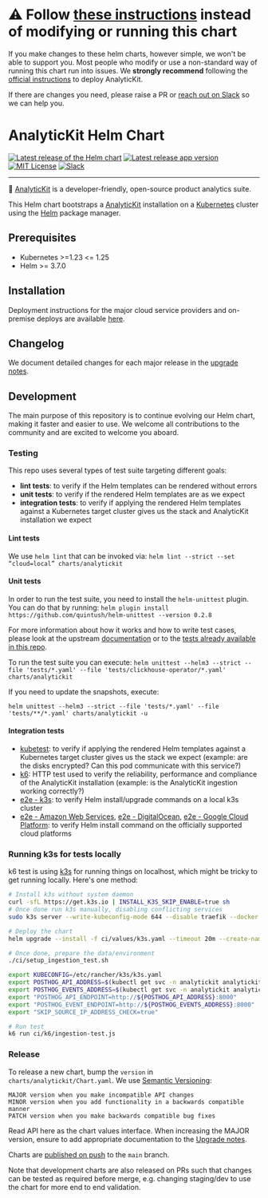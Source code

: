 # ⚠️ Follow [these instructions](https://analytickit.com/docs/self-host) instead of modifying or running this chart

If you make changes to these helm charts, however simple, we won't be able to support you. Most people who modify or use a non-standard way of running this chart run into issues. We **strongly recommend** following the [official instructions](https://analytickit.com/docs/self-host) to deploy AnalyticKit.

If there are changes you need, please raise a PR or [reach out on Slack](https://analytickit.com/slack) so we can help you.

# AnalyticKit Helm Chart

[![Latest release of the Helm chart](https://img.shields.io/badge/dynamic/yaml.svg?label=Helm%20chart%20version&url=https://kitadmin01.github.io/kit-infra//index.yaml&query=$.entries.analytickit[:1].version&logo=helm)](https://github.com/kitadmin01/kit-infra)
[![Latest release app version](https://img.shields.io/badge/dynamic/yaml.svg?label=App%20version&url=https://kitadmin01.github.io/kit-infra//index.yaml&query=$.entries.analytickit[:1].appVersion)](https://github.com/AnalyticKit/analytickit)
[![MIT License](https://img.shields.io/badge/License-MIT-red.svg?style=flat-square)](https://opensource.org/licenses/MIT)
[![Slack](https://img.shields.io/badge/AnalyticKit_chat-slack-blue?logo=slack)](https://analytickit.com/slack)

-----

🦔 [AnalyticKit](https://analytickit.com/) is a developer-friendly, open-source product analytics suite.

This Helm chart bootstraps a [AnalyticKit](https://analytickit.com/) installation on a [Kubernetes](http://kubernetes.io) cluster using the [Helm](https://helm.sh) package manager.



## Prerequisites
- Kubernetes >=1.23 <= 1.25
- Helm >= 3.7.0

## Installation
Deployment instructions for the major cloud service providers and on-premise deploys are available [here](https://analytickit.com/docs/self-host).

## Changelog
We document detailed changes for each major release in the [upgrade notes](https://analytickit.com/docs/self-host/deploy/upgrade-notes).

## Development
The main purpose of this repository is to continue evolving our Helm chart, making it faster and easier to use. We welcome all contributions to the community and are excited to welcome you aboard.

### Testing
This repo uses several types of test suite targeting different goals:

- **lint tests**: to verify if the Helm templates can be rendered without errors
- **unit tests**: to verify if the rendered Helm templates are as we expect
- **integration tests**: to verify if applying the rendered Helm templates against a Kubernetes target cluster gives us the stack and AnalyticKit installation we expect

#### Lint tests
We use `helm lint` that can be invoked via: `helm lint --strict --set “cloud=local” charts/analytickit`

#### Unit tests
In order to run the test suite, you need to install the `helm-unittest` plugin. You can do that by running: `helm plugin install https://github.com/quintush/helm-unittest --version 0.2.8`

For more information about how it works and how to write test cases, please look at the upstream [documentation](https://github.com/quintush/helm-unittest/blob/master/README.md) or to the [tests already available in this repo](https://github.com/kitadmin01/kit-infra/tree/main/charts/analytickit/tests).

To run the test suite you can execute: `helm unittest --helm3 --strict --file 'tests/*.yaml' --file 'tests/clickhouse-operator/*.yaml' charts/analytickit`

If you need to update the snapshots, execute:

```
helm unittest --helm3 --strict --file 'tests/*.yaml' --file 'tests/**/*.yaml' charts/analytickit -u
```

#### Integration tests
- [kubetest](https://github.com/kitadmin01/kit-infra/tree/main/ci/kubetest): to verify if applying the rendered Helm templates against a Kubernetes target cluster gives us the stack we expect (example: are the disks encrypted? Can this pod communicate with this service?)
- [k6](https://github.com/kitadmin01/kit-infra/tree/main/ci/k6): HTTP test used to verify the reliability, performance and compliance of the AnalyticKit installation (example: is the AnalyticKit ingestion working correctly?)
- [e2e - k3s](https://github.com/kitadmin01/kit-infra/tree/main/.github/workflows/test-helm-chart.yaml): to verify Helm install/upgrade commands on a local k3s cluster
- [e2e - Amazon Web Services](https://github.com/kitadmin01/kit-infra/tree/main/.github/workflows/test-amazon-web-services-install.yaml), [e2e - DigitalOcean](https://github.com/kitadmin01/kit-infra/tree/main/.github/workflows/test-digitalocean-install.yaml), [e2e - Google Cloud Platform](https://github.com/kitadmin01/kit-infra/tree/main/.github/workflows/test-google-cloud-platform-install.yaml): to verify Helm install command on the officially supported cloud platforms


### Running k3s for tests locally

k6 test is using [k3s](https://k3s.io/) for running things on localhost, which might be tricky to get running locally. Here's one method:

```bash
# Install k3s without system daemon
curl -sfL https://get.k3s.io | INSTALL_K3S_SKIP_ENABLE=true sh
# Once done run k3s manually, disabling conflicting services
sudo k3s server --write-kubeconfig-mode 644 --disable traefik --docker --disable-network-policy

# Deploy the chart
helm upgrade --install -f ci/values/k3s.yaml --timeout 20m --create-namespace --namespace analytickit analytickit ./charts/analytickit --wait --wait-for-jobs --debug

# Once done, prepare the data/environment
./ci/setup_ingestion_test.sh

export KUBECONFIG=/etc/rancher/k3s/k3s.yaml
export POSTHOG_API_ADDRESS=$(kubectl get svc -n analytickit analytickit-web -o jsonpath="{.spec.clusterIP}")
export POSTHOG_EVENTS_ADDRESS=$(kubectl get svc -n analytickit analytickit-events -o jsonpath="{.spec.clusterIP}")
export "POSTHOG_API_ENDPOINT=http://${POSTHOG_API_ADDRESS}:8000"
export "POSTHOG_EVENT_ENDPOINT=http://${POSTHOG_EVENTS_ADDRESS}:8000"
export "SKIP_SOURCE_IP_ADDRESS_CHECK=true"

# Run test
k6 run ci/k6/ingestion-test.js
```

### Release

To release a new chart, bump the `version` in `charts/analytickit/Chart.yaml`. We use [Semantic Versioning](https://semver.org/):

    MAJOR version when you make incompatible API changes
    MINOR version when you add functionality in a backwards compatible manner
    PATCH version when you make backwards compatible bug fixes

Read API here as the chart values interface. When increasing the MAJOR version, ensure to add
appropriate documentation to the [Upgrade notes](https://analytickit.com/docs/runbook/upgrade-notes).

Charts are [published on push](https://github.com/kitadmin01/kit-infra/blob/main/.github/workflows/release-chart.yml)
to the `main` branch.

Note that development charts are also released on PRs such that changes can be tested as required
before merge, e.g. changing staging/dev to use the chart for more end to end validation.
